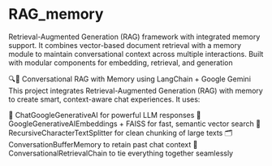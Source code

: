 # RAG_memory
Retrieval-Augmented Generation (RAG) framework with integrated memory support. It combines vector-based document retrieval with a memory module to maintain conversational context across multiple interactions. Built with modular components for embedding, retrieval, and generation

🔍💬 Conversational RAG with Memory using LangChain + Google Gemini
This project integrates Retrieval-Augmented Generation (RAG) with memory to create smart, context-aware chat experiences. It uses:

🧠 ChatGoogleGenerativeAI for powerful LLM responses
🧲 GoogleGenerativeAIEmbeddings + FAISS for fast, semantic vector search
🧩 RecursiveCharacterTextSplitter for clean chunking of large texts
🗂️ ConversationBufferMemory to retain past chat context
🔄 ConversationalRetrievalChain to tie everything together seamlessly

